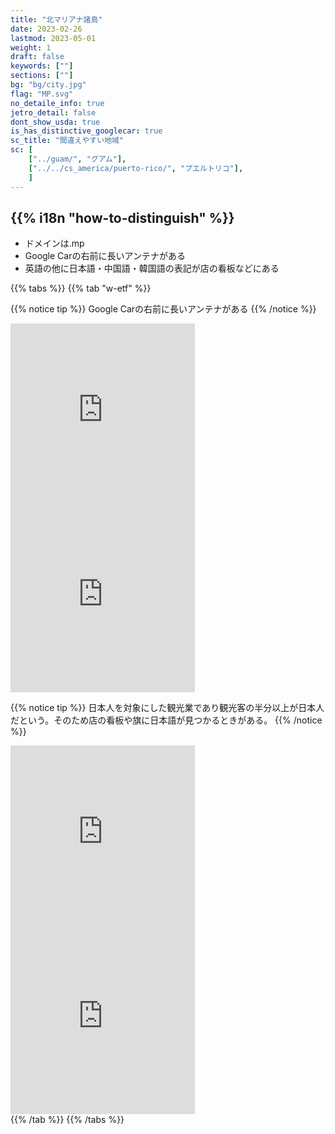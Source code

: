 ```yaml
---
title: "北マリアナ諸島"
date: 2023-02-26
lastmod: 2023-05-01
weight: 1
draft: false
keywords: [""]
sections: [""]
bg: "bg/city.jpg"
flag: "MP.svg"
no_detaile_info: true
jetro_detail: false
dont_show_usda: true
is_has_distinctive_googlecar: true
sc_title: "間違えやすい地域"
sc: [
    ["../guam/", "グアム"],
    ["../../cs_america/puerto-rico/", "プエルトリコ"],
    ]
---
```


<div class="main-desciption country-description">
    <h2 class="section-title">{{% i18n "how-to-distinguish" %}}</h2>
    <ul class="rule-list">
        <li>ドメインは<span class="quiz">.mp</span></li>
        <li>Google Carの右前に<span class="quiz">長いアンテナ</span>がある</li>
        <li>英語の他に<span class="quiz">日本</span>語・中国語・韓国語の表記が店の看板などにある</li>
    </ul>
</div>

{{% tabs  %}}
{{% tab "w-etf" %}}

{{% notice tip %}}
Google Carの右前に長いアンテナがある
{{% /notice %}}
<div class="googlemap-if">
<iframe src="https://www.google.com/maps/embed?pb=!4v1683473042222!6m8!1m7!1safrS82f1nqI__b_6b6fQDw!2m2!1d15.21143473229066!2d145.7537668222292!3f169.99762325557893!4f-24.22246046686091!5f3.325193203789971" width="295" height="295" style="border:0;" allowfullscreen="" loading="lazy" referrerpolicy="no-referrer-when-downgrade"></iframe>
<iframe src="https://www.google.com/maps/embed?pb=!4v1683473070469!6m8!1m7!1s2xecjquaWafeamDwL4-hoA!2m2!1d15.1290838366527!2d145.710794200048!3f73.60467558506429!4f-26.3891850886774!5f3.325193203789971" width="295" height="295" style="border:0;" allowfullscreen="" loading="lazy" referrerpolicy="no-referrer-when-downgrade"></iframe>
</div>

{{% notice tip %}}
日本人を対象にした観光業であり観光客の半分以上が日本人だという。そのため店の看板や旗に日本語が見つかるときがある。
{{% /notice %}}
<div class="googlemap-if">
<iframe src="https://www.google.com/maps/embed?pb=!4v1686243885053!6m8!1m7!1seaVLciIGU5mpcKTYXM5kCA!2m2!1d15.21213187044444!2d145.7186659689378!3f311.95996391668405!4f-0.6473844945225977!5f3.325193203789971" width="295" height="295" style="border:0;" allowfullscreen="" loading="lazy" referrerpolicy="no-referrer-when-downgrade"></iframe>
<iframe src="https://www.google.com/maps/embed?pb=!4v1686243910182!6m8!1m7!1s3ZPrGnYwlcGzabqtIJsqiQ!2m2!1d15.21275439598329!2d145.7185270201655!3f10.587695245830737!4f5.253451041455747!5f3.325193203789971" width="295" height="295" style="border:0;" allowfullscreen="" loading="lazy" referrerpolicy="no-referrer-when-downgrade"></iframe>
</div>
{{% /tab %}}
{{% /tabs  %}}